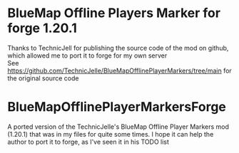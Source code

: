 # BlueMap Offline Players Marker for forge 1.20.1
Thanks to TechnicJell for publishing the source code of the mod on github, which allowed me to port it to forge for my own server\
See https://github.com/TechnicJelle/BlueMapOfflinePlayerMarkers/tree/main for the original source code

# BlueMapOfflinePlayerMarkersForge
A ported version of the TechnicJelle's BlueMap Offline Player Markers mod (1.20.1) that was in my files for quite some times. I hope it can help the author to port it to forge, as I've seen it in his TODO list
